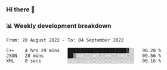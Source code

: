 ### Hi there 👋

### 📊 Weekly development breakdown
<!--START_SECTION:waka-->

```text
From: 28 August 2022 - To: 04 September 2022

C++    4 hrs 29 mins   ██████████████████████▓░░   90.28 %
JSON   28 mins         ██▒░░░░░░░░░░░░░░░░░░░░░░   09.56 %
XML    0 secs          ░░░░░░░░░░░░░░░░░░░░░░░░░   00.16 %
```

<!--END_SECTION:waka-->
